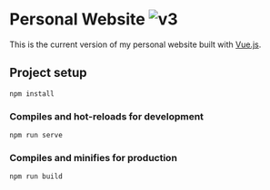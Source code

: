 # Personal Website ![v3](https://img.shields.io/github/package-json/v/vmroycroft/vanessaroycroft-v3.svg)
This is the current version of my personal website built with [Vue.js](https://vuejs.org/).

## Project setup

```
npm install
```

### Compiles and hot-reloads for development

```
npm run serve
```

### Compiles and minifies for production

```
npm run build
```
